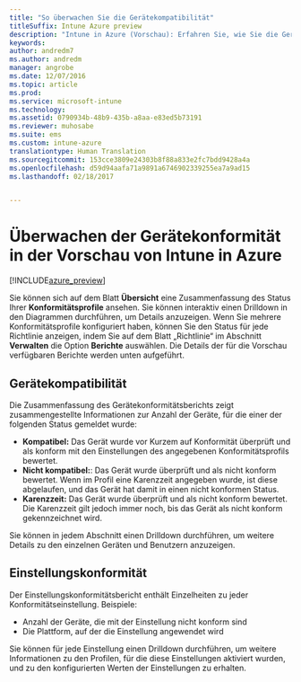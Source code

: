 ```yaml
---
title: "So überwachen Sie die Gerätekompatibilität"
titleSuffix: Intune Azure preview
description: "Intune in Azure (Vorschau): Erfahren Sie, wie Sie die Gerätekonformität überwachen."
keywords: 
author: andredm7
ms.author: andredm
manager: angrobe
ms.date: 12/07/2016
ms.topic: article
ms.prod: 
ms.service: microsoft-intune
ms.technology: 
ms.assetid: 0790934b-48b9-435b-a8aa-e83ed5b73191
ms.reviewer: muhosabe
ms.suite: ems
ms.custom: intune-azure
translationtype: Human Translation
ms.sourcegitcommit: 153cce3809e24303b8f88a833e2fc7bdd9428a4a
ms.openlocfilehash: d59d94aafa71a9891a6746902339255ea7a9ad15
ms.lasthandoff: 02/18/2017


---
```

# <a name="how-to-monitor-compliance-in-intune-azure-preview"></a>Überwachen der Gerätekonformität in der Vorschau von Intune in Azure

[!INCLUDE[azure_preview](../includes/azure_preview.md)]

Sie können sich auf dem Blatt **Übersicht** eine Zusammenfassung des Status Ihrer **Konformitätsprofile** ansehen.
Sie können interaktiv einen Drilldown in den Diagrammen durchführen, um Details anzuzeigen. Wenn Sie mehrere Konformitätsprofile konfiguriert haben, können Sie den Status für jede Richtlinie anzeigen, indem Sie auf dem Blatt „Richtlinie“ im Abschnitt **Verwalten** die Option **Berichte** auswählen.  Die Details der für die Vorschau verfügbaren Berichte werden unten aufgeführt.

##  <a name="device-compliance"></a>Gerätekompatibilität

Die Zusammenfassung des Gerätekonformitätsberichts zeigt zusammengestellte Informationen zur Anzahl der Geräte, für die einer der folgenden Status gemeldet wurde:

- **Kompatibel:** Das Gerät wurde vor Kurzem auf Konformität überprüft und als konform mit den Einstellungen des angegebenen Konformitätsprofils bewertet.
- **Nicht kompatibel:**: Das Gerät wurde überprüft und als nicht konform bewertet.  Wenn im Profil eine Karenzzeit angegeben wurde, ist diese abgelaufen, und das Gerät hat damit in einen nicht konformen Status.
- **Karenzzeit:** Das Gerät wurde überprüft und als nicht konform bewertet. Die Karenzzeit gilt jedoch immer noch, bis das Gerät als nicht konform gekennzeichnet wird.

Sie können in jedem Abschnitt einen Drilldown durchführen, um weitere Details zu den einzelnen Geräten und Benutzern anzuzeigen.

## <a name="setting-compliance"></a>Einstellungskonformität

Der Einstellungskonformitätsbericht enthält Einzelheiten zu jeder Konformitätseinstellung. Beispiele:

- Anzahl der Geräte, die mit der Einstellung nicht konform sind
- Die Plattform, auf der die Einstellung angewendet wird

Sie können für jede Einstellung einen Drilldown durchführen, um weitere Informationen zu den Profilen, für die diese Einstellungen aktiviert wurden, und zu den konfigurierten Werten der Einstellungen zu erhalten.

